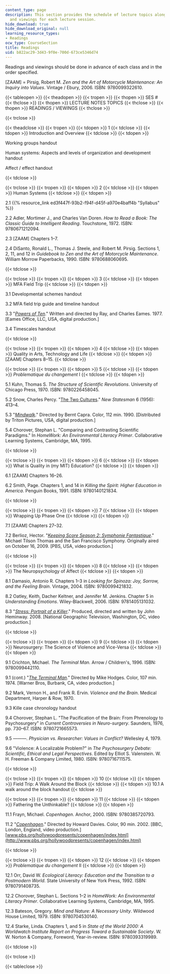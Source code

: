 ```yaml
---
content_type: page
description: This section provides the schedule of lecture topics along with the readings
  and viewings for each lecture session.
hide_download: true
hide_download_original: null
learning_resource_types:
- Readings
ocw_type: CourseSection
title: Readings
uid: b822ac29-3d43-9f0e-700d-673ce5346d74
---
```


Readings and viewings should be done in advance of each class and in the order specified.

\[ZAAM\] = Pirsig, Robert M. _Zen and the Art of Motorcycle Maintenance: An Inquiry into Values_. Vintage / Ebury, 2006. ISBN: 9780099322610.

{{< tableopen >}}
{{< theadopen >}}
{{< tropen >}}
{{< thopen >}}
SES #
{{< thclose >}}
{{< thopen >}}
LECTURE NOTES TOPICS
{{< thclose >}}
{{< thopen >}}
READINGS / VIEWINGS
{{< thclose >}}

{{< trclose >}}

{{< theadclose >}}
{{< tropen >}}
{{< tdopen >}}
1
{{< tdclose >}}
{{< tdopen >}}
Introduction and Overview
{{< tdclose >}}
{{< tdopen >}}


Working groups handout

Human systems: Aspects and levels of organization and development handout

Affect / effect handout


{{< tdclose >}}

{{< trclose >}}
{{< tropen >}}
{{< tdopen >}}
2
{{< tdclose >}}
{{< tdopen >}}
Human Systems
{{< tdclose >}}
{{< tdopen >}}


2.1 {{% resource_link ed3f447f-93b2-f94f-d45f-a970e4baff4b "Syllabus" %}}

2.2 Adler, Mortimer J., and Charles Van Doren. _How to Read a Book: The Classic Guide to Intelligent Reading_. Touchstone, 1972. ISBN: 9780671212094.

2.3 \[ZAAM\] Chapters 1–7.

2.4 DiSanto, Ronald L., Thomas J. Steele, and Robert M. Pirsig. Sections 1, 2, 11, and 12 in _Guidebook to Zen and the Art of Motorcycle Maintenance_. William Morrow Paperbacks, 1990. ISBN: 9780688060695.


{{< tdclose >}}

{{< trclose >}}
{{< tropen >}}
{{< tdopen >}}
3
{{< tdclose >}}
{{< tdopen >}}
MFA Field Trip
{{< tdclose >}}
{{< tdopen >}}


3.1 Developmental schemes handout

3.2 MFA field trip guide and timeline handout

3.3 "[_Powers of Ten_](http://poweroften.ca/)." Written and directed by Ray, and Charles Eames. 1977. \[Eames Office, LLC, USA, digital production.\]

3.4 Timescales handout


{{< tdclose >}}

{{< trclose >}}
{{< tropen >}}
{{< tdopen >}}
4
{{< tdclose >}}
{{< tdopen >}}
Quality in Arts, Technology and Life
{{< tdclose >}}
{{< tdopen >}}
\[ZAAM\] Chapters 8–15.
{{< tdclose >}}

{{< trclose >}}
{{< tropen >}}
{{< tdopen >}}
5
{{< tdclose >}}
{{< tdopen >}}
_Problematique du changement_ I
{{< tdclose >}}
{{< tdopen >}}


5.1 Kuhn, Thomas S. _The Structure of Scientific Revolutions_. University of Chicago Press, 1970. ISBN: 9780226458045.

5.2 Snow, Charles Percy. "[The Two Cultures](http://www.newstatesman.com/cultural-capital/2013/01/c-p-snow-two-cultures)." _New Statesman_ 6 (1956): 413–4.

5.3 "[_Mindwalk_](http://www.imdb.com/title/tt0100151/)." Directed by Bernt Capra. Color, 112 min. 1990. \[Distributed by Triton Pictures, USA, digital production.\]

5.4 Chorover, Stephan L. "Comparing and Contrasting Scientific Paradigms." In _HomeWork: An Environmental Literacy Primer_. Collaborative Learning Systems, Cambridge, MA, 1995.


{{< tdclose >}}

{{< trclose >}}
{{< tropen >}}
{{< tdopen >}}
6
{{< tdclose >}}
{{< tdopen >}}
What is Quality in (my MIT) Education?
{{< tdclose >}}
{{< tdopen >}}


6.1 \[ZAAM\] Chapters 16–26.

6.2 Smith, Page. Chapters 1, and 14 in _Killing the Spirit: Higher Education in America_. Penguin Books, 1991. ISBN: 9780140121834.


{{< tdclose >}}

{{< trclose >}}
{{< tropen >}}
{{< tdopen >}}
7
{{< tdclose >}}
{{< tdopen >}}
Wrapping Up Phase One
{{< tdclose >}}
{{< tdopen >}}


7.1 \[ZAAM\] Chapters 27–32.

7.2 Berlioz, Hector. "[_Keeping Score Season 2: Symphonie Fantastique_](https://www.pbs.org/keepingscore/episodes.html)." Michael Tilson Thomas and the San Francisco Symphony. Originally aired on October 16, 2009. \[PBS, USA, video production.\]


{{< tdclose >}}

{{< trclose >}}
{{< tropen >}}
{{< tdopen >}}
8
{{< tdclose >}}
{{< tdopen >}}
The Neuropsychology of Affect
{{< tdclose >}}
{{< tdopen >}}


8.1 Damasio, Antonio R. Chapters 1–3 in _Looking for Spinoza: Joy, Sorrow, and the Feeling Brain_. Vintage, 2004. ISBN: 9780099421832.

8.2 Oatley, Keith, Dacher Keltner, and Jennifer M. Jenkins. Chapter 5 in _Understanding Emotions_. Wiley-Blackwell, 2006. ISBN: 9781405131032.

8.3 "[_Stress: Portrait of a Killer_](https://news.stanford.edu/news/2008/september10/stress-091008.html)." Produced, directed and written by John Heminway. 2008. \[National Geographic Television, Washington, DC, video production.\]


{{< tdclose >}}

{{< trclose >}}
{{< tropen >}}
{{< tdopen >}}
9
{{< tdclose >}}
{{< tdopen >}}
Neurosurgery: The Science of Violence and Vice-Versa
{{< tdclose >}}
{{< tdopen >}}


9.1 Crichton, Michael. _The Terminal Man_. Arrow / Children's, 1996. ISBN: 9780099442110.

9.1 (cont.) "[_The Terminal Man_](http://www.imdb.com/title/tt0072267/)." Directed by Mike Hodges. Color, 107 min. 1974. \[Warner Bros, Burbank, CA, video production.\]

9.2 Mark, Vernon H., and Frank R. Ervin. _Violence and the Brain_. Medical Department, Harper & Row, 1970.

9.3 Kille case chronology handout

9.4 Chorover, Stephan L. "The Pacification of the Brain: From Phrenology to Psychosurgery" in _Current Controversies in Neuro-surgery_. Saunders, 1976, pp. 730–67. ISBN: 9780721665573.

9.5 ———. _Physician vs. Researcher: Values in Conflict?_ Wellesley 4, 1979.

9.6 "Violence: A Localizable Problem?" in _The Psychosurgery Debate: Scientific, Ethical and Legal Perspectives_. Edited by Elliot S. Valenstein. W. H. Freeman & Company Limited, 1980. ISBN: 9780716711575.


{{< tdclose >}}

{{< trclose >}}
{{< tropen >}}
{{< tdopen >}}
10
{{< tdclose >}}
{{< tdopen >}}
Field Trip: A Walk Around the Block
{{< tdclose >}}
{{< tdopen >}}
10.1 A walk around the block handout
{{< tdclose >}}

{{< trclose >}}
{{< tropen >}}
{{< tdopen >}}
11
{{< tdclose >}}
{{< tdopen >}}
Fathering the Unthinkable?
{{< tdclose >}}
{{< tdopen >}}


11.1 Frayn, Michael. _Copenhagen_. Anchor, 2000. ISBN: 9780385720793.

11.2 "[_Copenhagen_](http://www.imdb.com/title/tt0340057/)." Directed by Howard Davies. Color, 90 min. 2002. \[BBC, London, England, video production.\] [www.pbs.org/hollywoodpresents/copenhagen/index.html](http://www.pbs.org/hollywoodpresents/copenhagen/index.html)


{{< tdclose >}}

{{< trclose >}}
{{< tropen >}}
{{< tdopen >}}
12
{{< tdclose >}}
{{< tdopen >}}
_Problematique du changement_ II
{{< tdclose >}}
{{< tdopen >}}


12.1 Orr, David W. _Ecological Literacy: Education and the Transition to a Postmodern World_. State University of New York Press, 1992. ISBN: 9780791408735.

12.2 Chorover, Stephan L. Sections 1–2 in _HomeWork: An Environmental Literacy Primer_. Collaborative Learning Systems, Cambridge, MA, 1995.

12.3 Bateson, Gregory. _Mind and Nature: A Necessary Unity_. Wildwood House Limited, 1979. ISBN: 9780704530140.

12.4 Starke, Linda. Chapters 1, and 5 in _State of the World 2000: A Worldwatch Institute Report on Progress Toward a Sustainable Society_. W. W. Norton & Company, Foreword, Year-in-review. ISBN: 9780393319989.


{{< tdclose >}}

{{< trclose >}}

{{< tableclose >}}